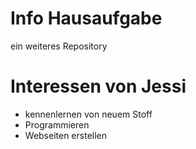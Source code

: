 # Info Hausaufgabe
ein weiteres Repository
# Interessen von Jessi
* kennenlernen von neuem Stoff
* Programmieren
* Webseiten erstellen
